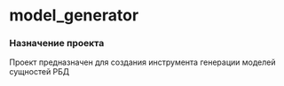 # model_generator

### Назначение проекта

Проект предназначен для создания инструмента генерации моделей сущностей РБД
